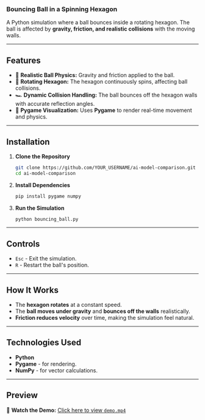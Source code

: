 ### **Bouncing Ball in a Spinning Hexagon**

A Python simulation where a ball bounces inside a rotating hexagon. The ball is affected by **gravity, friction, and realistic collisions** with the moving walls.

---

## **Features**

- 🏀 **Realistic Ball Physics:** Gravity and friction applied to the ball.
- 🔄 **Rotating Hexagon:** The hexagon continuously spins, affecting ball collisions.
- 🏎 **Dynamic Collision Handling:** The ball bounces off the hexagon walls with accurate reflection angles.
- 🎨 **Pygame Visualization:** Uses **Pygame** to render real-time movement and physics.

---

## **Installation**

1. **Clone the Repository**
   ```bash
   git clone https://github.com/YOUR_USERNAME/ai-model-comparison.git
   cd ai-model-comparison
   ```
2. **Install Dependencies**
   ```bash
   pip install pygame numpy
   ```
3. **Run the Simulation**
   ```bash
   python bouncing_ball.py
   ```

---

## **Controls**

- `Esc` - Exit the simulation.
- `R` - Restart the ball's position.

---

## **How It Works**

- The **hexagon rotates** at a constant speed.
- The **ball moves under gravity** and **bounces off the walls** realistically.
- **Friction reduces velocity** over time, making the simulation feel natural.

---

## **Technologies Used**

- **Python**
- **Pygame** - for rendering.
- **NumPy** - for vector calculations.

---

## Preview

🎥 **Watch the Demo:** [Click here to view `demo.mp4`](demo.mp4)
